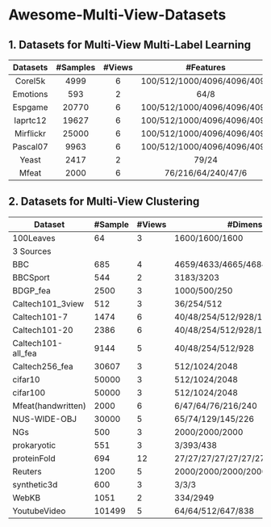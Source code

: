 # Awesome-Multi-View-Datasets

## 1. Datasets for Multi-View Multi-Label Learning

| Datasets  | #Samples | #Views |          #Features          | #Classes | #Cardinality | #Density | #Distinctions | #Proportion | Domain  |
| :-------: | :------: | :----: | :-------------------------: | :------: | :----------: | :------: | :-----------: | :---------: | :-----: |
|  Corel5k  |   4999   |   6    | 100/512/1000/4096/4096/4096 |   260    |    3.397     |  0.013   |     2992      |    0.599    |  image  |
| Emotions  |   593    |   2    |            64/8             |    6     |    1.869     |  0.311   |      27       |    0.046    |  music  |
|  Espgame  |  20770   |   6    | 100/512/1000/4096/4096/4096 |   268    |    4.686     |          |               |             |  image  |
| Iaprtc12  |  19627   |   6    | 100/512/1000/4096/4096/4096 |   291    |    5.719     |          |               |             |  image  |
| Mirflickr |  25000   |   6    | 100/512/1000/4096/4096/4096 |    38    |    4.716     |  0.142   |     4464      |    0.179    |  image  |
| Pascal07  |   9963   |   6    | 100/512/1000/4096/4096/4096 |    20    |    1.465     |  0.073   |      271      |    0.027    |  image  |
|   Yeast   |   2417   |   2    |            79/24            |    14    |    4.237     |  0.303   |      198      |    0.082    | biology |
|   Mfeat   |   2000   |   6    |     76/216/64/240/47/6      |    10    |              |          |               |             |  image  |

## 2. Datasets for Multi-View Clustering

| Dataset            | #Sample | #Views | #Dimensions                         | #Clusters | Type  | URL                                                          |
| ------------------ | ------- | ------ | ----------------------------------- | --------- | ----- | ------------------------------------------------------------ |
| 100Leaves          | 64      | 3      | 1600/1600/1600                      | 100       |       |                                                              |
| 3 Sources          |         |        |                                     |           | text  | [3sources](http://mlg.ucd.ie/datasets/3sources.html)         |
| BBC                | 685     | 4      | 4659/4633/4665/4684                 | 5         | text  | [segment](http://mlg.ucd.ie/datasets/segment.html)           |
| BBCSport           | 544     | 2      | 3183/3203                           | 5         | text  | [segment](http://mlg.ucd.ie/datasets/segment.html)           |
| BDGP_fea           | 2500    | 3      | 1000/500/250                        | 5         |       |                                                              |
| Caltech101_3view   | 512     | 3      | 36/254/512                          | 11        | image | [Caltech101](http://www.vision.caltech.edu/Image_Datasets/Caltech101/) |
| Caltech101-7       | 1474    | 6      | 40/48/254/512/928/1984              | 7         | image | [Caltech101](http://www.vision.caltech.edu/Image_Datasets/Caltech101/) |
| Caltech101-20      | 2386    | 6      | 40/48/254/512/928/1984              | 20        | image | [Caltech101](http://www.vision.caltech.edu/Image_Datasets/Caltech101/) |
| Caltech101-all_fea | 9144    | 5      | 40/48/254/512/928                   | 102       | image | [Caltech101](http://www.vision.caltech.edu/Image_Datasets/Caltech101/) |
| Caltech256_fea     | 30607   | 3      | 512/1024/2048                       | 257       | image | [Caltech256](http://www.vision.caltech.edu/Image_Datasets/Caltech256/) |
| cifar10            | 50000   | 3      | 512/1024/2048                       | 10        |       |                                                              |
| cifar100           | 50000   | 3      | 512/1024/2048                       | 100       |       |                                                              |
| Mfeat(handwritten) | 2000    | 6      | 6/47/64/76/216/240                  | 10        | image | [Mfeat](https://archive.ics.uci.edu/ml/datasets/Multiple+Features) |
| NUS-WIDE-OBJ       | 30000   | 5      | 65/74/129/145/226                   | 31        |       | [NUS-WIDE](http://lms.comp.nus.edu.sg/research/NUS-WIDE.htm) |
| NGs                | 500     | 3      | 2000/2000/2000                      | 5         |       |                                                              |
| prokaryotic        | 551     | 3      | 3/393/438                           | 4         |       |                                                              |
| proteinFold        | 694     | 12     | 27/27/27/27/27/27/27/27/27/27/27/27 | 27        |       |                                                              |
| Reuters            | 1200    | 5      | 2000/2000/2000/2000/2000            | 6         | text  | [reuters](http://lig-membres.imag.fr/grimal/data.html)       |
| synthetic3d        | 600     | 3      | 3/3/3                               | 3         |       |                                                              |
| WebKB              | 1051    | 2      | 334/2949                            | 2         | text  | [webkb](http://lig-membres.imag.fr/grimal/data.html)         |
| YoutubeVideo       | 101499  | 5      | 64/64/512/647/838                   | 31        | image | [youtube](http://archive.ics.uci.edu/ml/datasets/YouTube+Multiview+Video+Games+Dataset#) |
